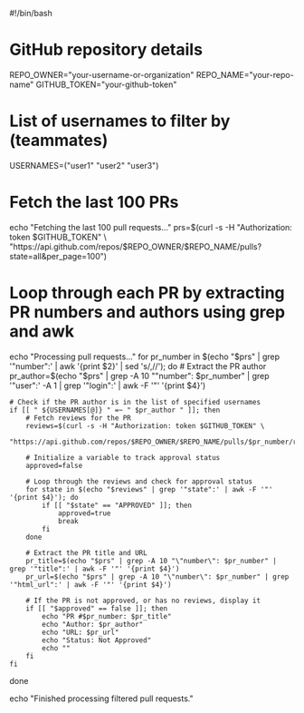 #!/bin/bash

# GitHub repository details
REPO_OWNER="your-username-or-organization"
REPO_NAME="your-repo-name"
GITHUB_TOKEN="your-github-token"

# List of usernames to filter by (teammates)
USERNAMES=("user1" "user2" "user3")

# Fetch the last 100 PRs
echo "Fetching the last 100 pull requests..."
prs=$(curl -s -H "Authorization: token $GITHUB_TOKEN" \
    "https://api.github.com/repos/$REPO_OWNER/$REPO_NAME/pulls?state=all&per_page=100")

# Loop through each PR by extracting PR numbers and authors using grep and awk
echo "Processing pull requests..."
for pr_number in $(echo "$prs" | grep '"number":' | awk '{print $2}' | sed 's/,//'); do
    # Extract the PR author
    pr_author=$(echo "$prs" | grep -A 10 "\"number\": $pr_number" | grep '"user":' -A 1 | grep '"login":' | awk -F '"' '{print $4}')

    # Check if the PR author is in the list of specified usernames
    if [[ " ${USERNAMES[@]} " =~ " $pr_author " ]]; then
        # Fetch reviews for the PR
        reviews=$(curl -s -H "Authorization: token $GITHUB_TOKEN" \
            "https://api.github.com/repos/$REPO_OWNER/$REPO_NAME/pulls/$pr_number/reviews")

        # Initialize a variable to track approval status
        approved=false

        # Loop through the reviews and check for approval status
        for state in $(echo "$reviews" | grep '"state":' | awk -F '"' '{print $4}'); do
            if [[ "$state" == "APPROVED" ]]; then
                approved=true
                break
            fi
        done

        # Extract the PR title and URL
        pr_title=$(echo "$prs" | grep -A 10 "\"number\": $pr_number" | grep '"title":' | awk -F '"' '{print $4}')
        pr_url=$(echo "$prs" | grep -A 10 "\"number\": $pr_number" | grep '"html_url":' | awk -F '"' '{print $4}')

        # If the PR is not approved, or has no reviews, display it
        if [[ "$approved" == false ]]; then
            echo "PR #$pr_number: $pr_title"
            echo "Author: $pr_author"
            echo "URL: $pr_url"
            echo "Status: Not Approved"
            echo ""
        fi
    fi
done

echo "Finished processing filtered pull requests."
